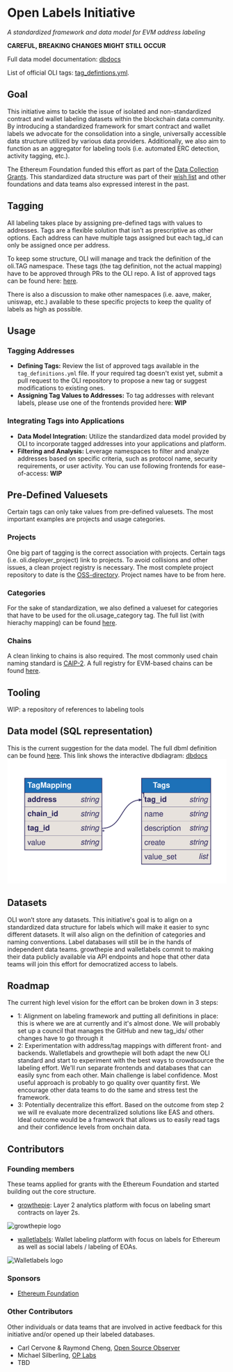 # Open Labels Initiative
*A standardized framework and data model for EVM address labeling*

**CAREFUL, BREAKING CHANGES MIGHT STILL OCCUR**

Full data model documentation: [dbdocs](https://dbdocs.io/matthias/OLI)

List of official OLI tags: [tag_defintions.yml](https://github.com/openlabelsinitiative/oli/blob/main/tag_definitions.yml).

## Goal
This initiative aims to tackle the issue of isolated and non-standardized contract and wallet labeling datasets within the blockchain data community. By introducing a standardized framework for smart contract and wallet labels we advocate for the consolidation into a single, universally accessible data structure utilized by various data providers. Additionally, we also aim to function as an aggregator for labeling tools (i.e. automated ERC detection, activity tagging, etc.).

The Ethereum Foundation funded this effort as part of the [Data Collection Grants](https://esp.ethereum.foundation/data-collection-grants). This standardized data structure was part of their [wish list](https://notes.ethereum.org/@drigolvc/DataCollectionWishlist) and other foundations and data teams also expressed interest in the past.

## Tagging
All labeling takes place by assigning pre-defined tags with values to addresses. Tags are a flexible solution that isn't as prescriptive as other options. Each address can have multiple tags assigned but each tag_id can only be assigned once per address.

To keep some structure, OLI will manage and track the definition of the oli.TAG namespace. These tags (the tag definition, not the actual mapping) have to be approved through PRs to the OLI repo. 
A list of approved tags can be found here: [here](https://github.com/openlabelsinitiative/oli/blob/main/tag_definitions.yml).

There is also a discussion to make other namespaces (i.e. aave, maker, uniswap, etc.) available to these specific projects to keep the quality of labels as high as possible.

## Usage
### Tagging Addresses
- **Defining Tags:**
Review the list of approved tags available in the `tag_definitions.yml` file. If your required tag doesn't exist yet, submit a pull request to the OLI repository to propose a new tag or suggest modifications to existing ones.
- **Assigning Tag Values to Addresses:** To tag addresses with relevant labels, please use one of the frontends provided here: **WIP**

### Integrating Tags into Applications
- **Data Model Integration:** Utilize the standardized data model provided by OLI to incorporate tagged addresses into your applications and platform.
- **Filtering and Analysis:** Leverage namespaces to filter and analyze addresses based on specific criteria, such as protocol name, security requirements, or user activity. You can use following frontends for ease-of-access: **WIP**

## Pre-Defined Valuesets
Certain tags can only take values from pre-defined valuesets. The most important examples are projects and usage categories.

### Projects
One big part of tagging is the correct association with projects. Certain tags (i.e. oli.deployer_project) link to projects. To avoid collisions and other issues, a clean project registry is necessary. The most complete project repository to date is the [OSS-directory](https://github.com/opensource-observer/oss-directory/tree/main). Project names have to be from here.

### Categories
For the sake of standardization, we also defined a valueset for categories that have to be used for the oli.usage_category tag. The full list (with hierachy mapping) can be found [here](https://github.com/openlabelsinitiative/OLI/blob/main/valuesets/category_definitions.yml).

### Chains
A clean linking to chains is also required. The most commonly used chain naming standard is [CAIP-2](https://github.com/ChainAgnostic/CAIPs/blob/main/CAIPs/caip-2.md). A full registry for EVM-based chains can be found [here](https://github.com/ethereum-lists/chains).

## Tooling
WIP: a repository of references to labeling tools

## Data model (SQL representation)
This is the current suggestion for the data model. The full dbml definition can be found [here](https://github.com/openlabelsinitiative/oli/blob/main/data_model.dbml).
This link shows the interactive dbdiagram: [dbdocs](https://dbdocs.io/matthias/OLI?view=relationships)
![OLI data model](data_model/data_model.svg)

## Datasets 
OLI won’t store any datasets. This initiative's goal is to align on a standardized data structure for labels which will make it easier to sync different datasets. It will also align on the definition of categories and naming conventions. Label databases will still be in the hands of independent data teams. growthepie and walletlabels commit to making their data publicly available via API endpoints and hope that other data teams will join this effort for democratized access to labels. 

## Roadmap
The current high level vision for the effort can be broken down in 3 steps:

- 1: Alignment on labeling framework and putting all definitions in place: this is where we are at currently and it's almost done. We will probably set up a council that manages the GitHub and new tag_ids/ other changes have to go through it
- 2: Experimentation with address/tag mappings with different front- and backends. Walletlabels and growthepie will both adapt the new OLI standard and start to experiment with the best ways to crowdsource the labeling effort. We'll run separate frontends and databases that can easily sync from each other. Main challenge is label confidence. Most useful approach is probably to go quality over quantity first. We encourage other data teams to do the same and stress test the framework.
- 3: Potentially decentralize this effort.  Based on the outcome from step 2 we will re evaluate more decentralized solutions like EAS and others. Ideal outcome would be a framework that allows us to easily read tags and their confidence levels from onchain data.

## Contributors
### Founding members
These teams applied for grants with the Ethereum Foundation and started building out the core structure.
- [growthepie](https://www.growthepie.xyz/): Layer 2 analytics platform with focus on labeling smart contracts on layer 2s.

![growthepie logo](https://i.ibb.co/cbZ5Bqg/growthepie-logo.png)

- [walletlabels](https://www.walletlabels.xyz/): Wallet labeling platform with focus on labels for Ethereum as well as social labels / labeling of EOAs.

![Walletlabels logo](https://i.ibb.co/DMkw90y/Wallet-Labels-logo.png)

### Sponsors
- [Ethereum Foundation](https://ethereum.foundation/)

### Other Contributors
Other individuals or data teams that are involved in active feedback for this initiative and/or opened up their labeled databases.

- Carl Cervone & Raymond Cheng, [Open Source Observer](https://github.com/opensource-observer)
- Michael Silberling, [OP Labs](https://www.oplabs.co/)
- TBD
